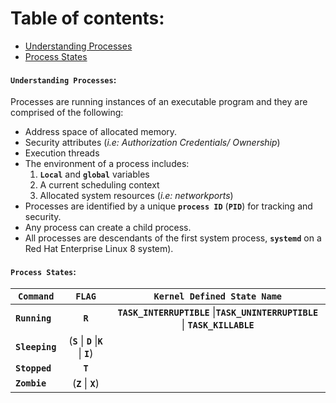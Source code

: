 # **Table of contents**:
  - [Understanding Processes](#understanding-processess)
  - [Process States](#process-states)



#### **`Understanding Processes`**:

Processes are running instances of an executable program and they are comprised of the following:
- Address space of allocated memory.
- Security attributes (*i.e: Authorization Credentials/ Ownership*)
- Execution threads 
- The environment of a process includes:
  1. **`Local`** and **`global`** variables
  2. A current scheduling context
  3. Allocated system resources (*i.e: networkports*)
- Processes are identified by a unique **`process ID`** (**`PID`**) for tracking
and security. 
- Any process can create a child process. 
- All processes are descendants of the first system process, **`systemd`** on a Red Hat Enterprise Linux 8 system).

#### **`Process States`**:


|         **`Command`**  |     **`FLAG`**                    |  **`Kernel Defined State Name`**   |
|------------------------|:---------------------------------:|:-----------------:| 
| **`Running`**          |**`R`**                            |  **`TASK_INTERRUPTIBLE`** \|**`TASK_UNINTERRUPTIBLE`** \| **`TASK_KILLABLE`**                  |
| **`Sleeping`**         | (**`S`** \| **`D`** \|**`K`** \| **`I`**) |                   |
| **`Stopped`**          |  **`T`**         |                   |
| **`Zombie`**           | (**`Z`** \| **`X`**)   |                   |

